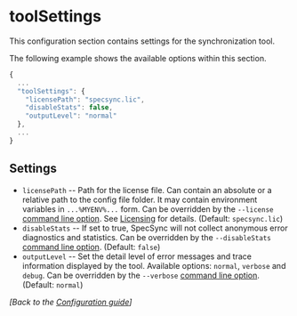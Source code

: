# toolSettings

This configuration section contains settings for the synchronization tool.

The following example shows the available options within this section.

```javascript
{
  ...
  "toolSettings": {
    "licensePath": "specsync.lic",
    "disableStats": false,
    "outputLevel": "normal"
  }, 
  ...
}
```

## Settings

* `licensePath` -- Path for the license file. Can contain an absolute or a relative path to the config file folder. It may contain environment variables in `...%MYENV%...` form. Can be overridden by the `--license` [command line option](../command-line-reference/). See [Licensing](../../licensing.md) for details. \(Default: `specsync.lic`\) 
* `disableStats` -- If set to true, SpecSync will not collect anonymous error diagnostics and statistics. Can be overridden by the `--disableStats` [command line option](../command-line-reference/). \(Default: `false`\)
* `outputLevel` -- Set the detail level of error messages and trace information displayed by the tool. Available options: `normal`, `verbose` and `debug`. Can be overridden by the `--verbose` [command line option](../command-line-reference/). \(Default: `normal`\)

_\[Back to the_ [_Configuration guide_](./)_\]_

